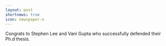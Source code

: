 ```yaml
---
layout: post
shortnews: true
icon: newspaper-o
---
```


Congrats to Stephen Lee and Vani Gupta who successfully defended their Ph.d thesis.
